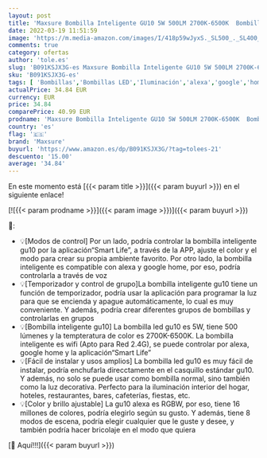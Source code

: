 ```yaml
---
layout: post
title: 'Maxsure Bombilla Inteligente GU10 5W 500LM 2700K-6500K  Bombilla LED GU10 Regurable  Blanco Cálido  Frío y RGB  Control por Alexa  Google Home y APP “Smart Life”  4 Unidades  Red: 2.4GHz '
date: 2022-03-19 11:51:59
image: 'https://m.media-amazon.com/images/I/418p59wJyxS._SL500_._SL400_.jpg'
comments: true
category: ofertas
author: 'tole.es'
slug: 'B091KSJX3G-es Maxsure Bombilla Inteligente GU10 5W 500LM 2700K-6500K...'
sku: 'B091KSJX3G-es'
tags: [ 'Bombillas','Bombillas LED','Iluminación','alexa','google','home','maxsure', ]
actualPrice: 34.84 EUR
currency: EUR
price: 34.84
comparePrice: 40.99 EUR
prodname: 'Maxsure Bombilla Inteligente GU10 5W 500LM 2700K-6500K  Bombilla LED GU10 Regurable  Blanco Cálido  Frío y RGB  Control por Alexa  Google Home y APP “Smart Life”  4 Unidades  Red: 2.4GHz '
country: 'es'
flag: '🇪🇸'
brand: 'Maxsure'
buyurl: 'https://www.amazon.es/dp/B091KSJX3G/?tag=tolees-21'
descuento: '15.00'
average: '34.84'
---
```


En este momento está [{{< param title >}}]({{< param buyurl >}}) en el siguiente enlace!

[![{{< param prodname >}}]({{< param image >}})]({{< param buyurl >}})

🔎:

- 💡[Modos de control] Por un lado, podría controlar la bombilla inteligente gu10 por la aplicación“Smart Life”, a través de la APP, ajuste el color y el modo para crear su propia ambiente favorito. Por otro lado, la bombilla inteligente es compatible con alexa y google home, por eso, podría controlarla a través de voz
- 💡[Temporizador y control de grupo]La bombilla inteligente gu10 tiene un función de temporizador, podría usar la aplicación para programar la luz para que se encienda y apague automáticamente, lo cual es muy conveniente. Y además, podría crear diferentes grupos de bombillas y controlarlas en grupos
- 💡[Bombilla inteligente gu10] La bombilla led gu10 es 5W, tiene 500 lúmenes y la tempteratura de color es 2700K-6500K. La bombilla inteligente es wifi (Apto para Red 2.4G), se puede controlar por alexa, google home y la aplicación“Smart Life”
- 💡[Fácil de instalar y usos amplios] La bombilla led gu10 es muy fácil de instalar, podría enchufarla direcctamente en el casquillo estándar gu10. Y además, no solo se puede usar como bombilla normal, sino también como la luz decorativa. Perfecto para la iluminación interior del hogar, hoteles, restaurantes, bares, cafeterías, fiestas, etc.
- 💡[Color y brillo ajustable] La gu10 alexa es RGBW, por eso, tiene 16 millones de colores, podría elegirlo según su gusto. Y además, tiene 8 modos de escena, podría elegir cualquier que le guste y desee, y también podría hacer bricolaje en el modo que quiera

[🛒 Aquí!!!]({{< param buyurl >}})
